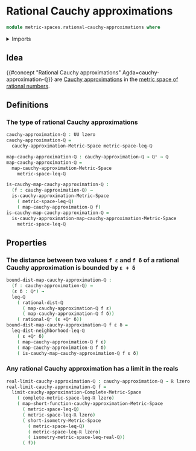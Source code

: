 # Rational Cauchy approximations

```agda
module metric-spaces.rational-cauchy-approximations where
```

<details><summary>Imports</summary>

```agda
open import elementary-number-theory.absolute-value-rational-numbers
open import elementary-number-theory.distance-rational-numbers
open import elementary-number-theory.inequality-rational-numbers
open import elementary-number-theory.positive-rational-numbers
open import elementary-number-theory.rational-numbers

open import foundation.dependent-pair-types
open import foundation.propositions
open import foundation.subtypes
open import foundation.universe-levels

open import metric-spaces.cauchy-approximations-metric-spaces
open import metric-spaces.complete-metric-spaces
open import metric-spaces.convergent-cauchy-approximations-metric-spaces
open import metric-spaces.limits-of-cauchy-approximations-premetric-spaces
open import metric-spaces.metric-space-of-rational-numbers
open import metric-spaces.metric-spaces
open import metric-spaces.short-functions-metric-spaces

open import real-numbers.cauchy-completeness-dedekind-real-numbers
open import real-numbers.dedekind-real-numbers
open import real-numbers.metric-space-of-real-numbers
open import real-numbers.rational-real-numbers
```

</details>

## Idea

{{#concept "Rational Cauchy approximations" Agda=cauchy-approximation-ℚ}} are
[Cauchy approximations](metric-spaces.cauchy-approximations-metric-spaces.md) in
the
[metric space of rational numbers](metric-spaces.metric-space-of-rational-numbers.md).

## Definitions

### The type of rational Cauchy approximations

```agda
cauchy-approximation-ℚ : UU lzero
cauchy-approximation-ℚ =
  cauchy-approximation-Metric-Space metric-space-leq-ℚ

map-cauchy-approximation-ℚ : cauchy-approximation-ℚ → ℚ⁺ → ℚ
map-cauchy-approximation-ℚ =
  map-cauchy-approximation-Metric-Space
    metric-space-leq-ℚ

is-cauchy-map-cauchy-approximation-ℚ :
  (f : cauchy-approximation-ℚ) →
  is-cauchy-approximation-Metric-Space
    ( metric-space-leq-ℚ)
    ( map-cauchy-approximation-ℚ f)
is-cauchy-map-cauchy-approximation-ℚ =
  is-cauchy-approximation-map-cauchy-approximation-Metric-Space
    metric-space-leq-ℚ
```

## Properties

### The distance between two values `f ε` and `f δ` of a rational Cauchy approximation is bounded by `ε + δ`

```agda
bound-dist-map-cauchy-approximation-ℚ :
  (f : cauchy-approximation-ℚ) →
  (ε δ : ℚ⁺) →
  leq-ℚ
    ( rational-dist-ℚ
      ( map-cauchy-approximation-ℚ f ε)
      ( map-cauchy-approximation-ℚ f δ))
    ( rational-ℚ⁺ (ε +ℚ⁺ δ))
bound-dist-map-cauchy-approximation-ℚ f ε δ =
  leq-dist-neighborhood-leq-ℚ
    ( ε +ℚ⁺ δ)
    ( map-cauchy-approximation-ℚ f ε)
    ( map-cauchy-approximation-ℚ f δ)
    ( is-cauchy-map-cauchy-approximation-ℚ f ε δ)
```

### Any rational Cauchy approximation has a limit in the reals

```agda
real-limit-cauchy-approximation-ℚ : cauchy-approximation-ℚ → ℝ lzero
real-limit-cauchy-approximation-ℚ f =
  limit-cauchy-approximation-Complete-Metric-Space
    ( complete-metric-space-leq-ℝ lzero)
    ( map-short-function-cauchy-approximation-Metric-Space
      ( metric-space-leq-ℚ)
      ( metric-space-leq-ℝ lzero)
      ( short-isometry-Metric-Space
        ( metric-space-leq-ℚ)
        ( metric-space-leq-ℝ lzero)
        ( isometry-metric-space-leq-real-ℚ))
      ( f))
```
